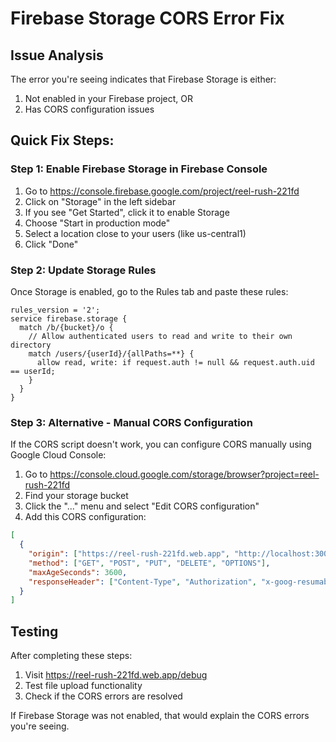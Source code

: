 # Firebase Storage CORS Error Fix

## Issue Analysis
The error you're seeing indicates that Firebase Storage is either:
1. Not enabled in your Firebase project, OR
2. Has CORS configuration issues

## Quick Fix Steps:

### Step 1: Enable Firebase Storage in Firebase Console
1. Go to https://console.firebase.google.com/project/reel-rush-221fd
2. Click on "Storage" in the left sidebar
3. If you see "Get Started", click it to enable Storage
4. Choose "Start in production mode"
5. Select a location close to your users (like us-central1)
6. Click "Done"

### Step 2: Update Storage Rules
Once Storage is enabled, go to the Rules tab and paste these rules:

```
rules_version = '2';
service firebase.storage {
  match /b/{bucket}/o {
    // Allow authenticated users to read and write to their own directory
    match /users/{userId}/{allPaths=**} {
      allow read, write: if request.auth != null && request.auth.uid == userId;
    }
  }
}
```

### Step 3: Alternative - Manual CORS Configuration
If the CORS script doesn't work, you can configure CORS manually using Google Cloud Console:

1. Go to https://console.cloud.google.com/storage/browser?project=reel-rush-221fd
2. Find your storage bucket
3. Click the "..." menu and select "Edit CORS configuration"
4. Add this CORS configuration:

```json
[
  {
    "origin": ["https://reel-rush-221fd.web.app", "http://localhost:3000", "http://localhost:5173"],
    "method": ["GET", "POST", "PUT", "DELETE", "OPTIONS"],
    "maxAgeSeconds": 3600,
    "responseHeader": ["Content-Type", "Authorization", "x-goog-resumable"]
  }
]
```

## Testing
After completing these steps:
1. Visit https://reel-rush-221fd.web.app/debug
2. Test file upload functionality
3. Check if the CORS errors are resolved

If Firebase Storage was not enabled, that would explain the CORS errors you're seeing.

